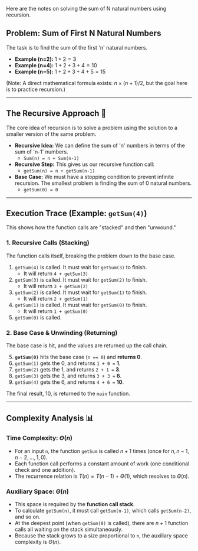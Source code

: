 Here are the notes on solving the sum of N natural numbers using recursion.

## Problem: Sum of First N Natural Numbers

The task is to find the sum of the first 'n' natural numbers.
* **Example (n=2):** $1 + 2 = 3$
* **Example (n=4):** $1 + 2 + 3 + 4 = 10$
* **Example (n=5):** $1 + 2 + 3 + 4 + 5 = 15$

(Note: A direct mathematical formula exists: $n \times (n+1) / 2$, but the goal here is to practice recursion.)

---

## The Recursive Approach 🧠

The core idea of recursion is to solve a problem using the solution to a smaller version of the same problem.

* **Recursive Idea:** We can define the sum of 'n' numbers in terms of the sum of 'n-1' numbers.
    * `Sum(n) = n + Sum(n-1)`
* **Recursive Step:** This gives us our recursive function call:
    * `getSum(n) = n + getSum(n-1)`
* **Base Case:** We must have a stopping condition to prevent infinite recursion. The smallest problem is finding the sum of 0 natural numbers.
    * `getSum(0) = 0`

---

## Execution Trace (Example: `getSum(4)`)

This shows how the function calls are "stacked" and then "unwound."

### 1. Recursive Calls (Stacking)

The function calls itself, breaking the problem down to the base case.

1.  `getSum(4)` is called. It must wait for `getSum(3)` to finish.
    * It will return `4 + getSum(3)`
2.  `getSum(3)` is called. It must wait for `getSum(2)` to finish.
    * It will return `3 + getSum(2)`
3.  `getSum(2)` is called. It must wait for `getSum(1)` to finish.
    * It will return `2 + getSum(1)`
4.  `getSum(1)` is called. It must wait for `getSum(0)` to finish.
    * It will return `1 + getSum(0)`
5.  `getSum(0)` is called.

### 2. Base Case & Unwinding (Returning)

The base case is hit, and the values are returned up the call chain.

5.  **`getSum(0)`** hits the base case (`n == 0`) and **returns 0**.
4.  `getSum(1)` gets the 0, and returns `1 + 0 =` **1**.
3.  `getSum(2)` gets the 1, and returns `2 + 1 =` **3**.
2.  `getSum(3)` gets the 3, and returns `3 + 3 =` **6**.
1.  `getSum(4)` gets the 6, and returns `4 + 6 =` **10**.

The final result, 10, is returned to the `main` function.

---

## Complexity Analysis 📊

### Time Complexity: $\Theta(n)$

* For an input `n`, the function `getSum` is called $n+1$ times (once for $n, n-1, n-2, ..., 1, 0$).
* Each function call performs a constant amount of work (one conditional check and one addition).
* The recurrence relation is $T(n) = T(n-1) + \Theta(1)$, which resolves to $\Theta(n)$.

### Auxiliary Space: $\Theta(n)$

* This space is required by the **function call stack**.
* To calculate `getSum(n)`, it must call `getSum(n-1)`, which calls `getSum(n-2)`, and so on.
* At the deepest point (when `getSum(0)` is called), there are $n+1$ function calls all waiting on the stack simultaneously.
* Because the stack grows to a size proportional to `n`, the auxiliary space complexity is $\Theta(n)$.